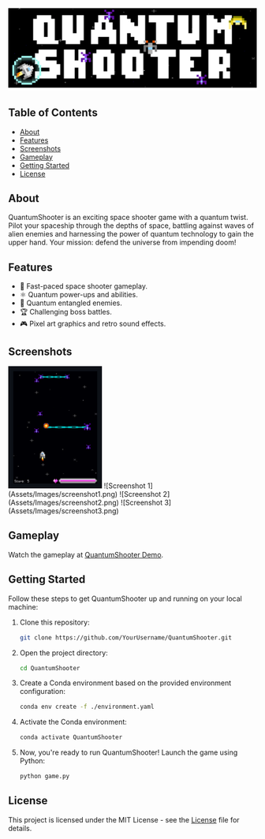 ![QuantumShooter Banner](Assets/Images/banner.png)

## Table of Contents

- [About](#about)
- [Features](#features)
- [Screenshots](#screenshots)
- [Gameplay](#gameplay)
- [Getting Started](#getting-started)
- [License](#license)

## About

QuantumShooter is an exciting space shooter game with a quantum twist. Pilot your spaceship through the depths of space, battling against waves of alien enemies and harnessing the power of quantum technology to gain the upper hand. Your mission: defend the universe from impending doom!

## Features

- 🚀 Fast-paced space shooter gameplay.
- ⚛️ Quantum power-ups and abilities.
- 👾 Quantum entangled enemies.
- 🏆 Challenging boss battles.
- 🎮 Pixel art graphics and retro sound effects.

## Screenshots

<img src="Assets/Images/screenshot1.png" width="190" height="248">
![Screenshot 1](Assets/Images/screenshot1.png)
![Screenshot 2](Assets/Images/screenshot2.png)
![Screenshot 3](Assets/Images/screenshot3.png)

## Gameplay

Watch the gameplay at [QuantumShooter Demo](https://yourusername.github.io/QuantumShooter).

## Getting Started

Follow these steps to get QuantumShooter up and running on your local machine:

1. Clone this repository:

   ```bash
   git clone https://github.com/YourUsername/QuantumShooter.git

2. Open the project directory:

   ```bash
   cd QuantumShooter

3. Create a Conda environment based on the provided environment configuration:

   ```bash
   conda env create -f ./environment.yaml

4. Activate the Conda environment:

   ```bash
   conda activate QuantumShooter

5. Now, you're ready to run QuantumShooter! Launch the game using Python:

   ```bash
   python game.py

## License

This project is licensed under the MIT License - see the [License](LICENSE) file for details.
